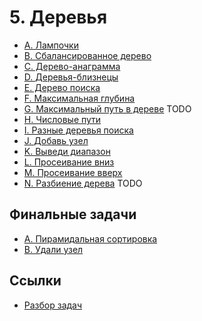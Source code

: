 # 5. Деревья

- [A. Лампочки](./a)
- [B. Сбалансированное дерево](./b)
- [C. Дерево-анаграмма](./c)
- [D. Деревья-близнецы](./d)
- [E. Дерево поиска](./e)
- [F. Максимальная глубина](./f)
- [G. Максимальный путь в дереве](./g) TODO
- [H. Числовые пути](./h)
- [I. Разные деревья поиска](./i)
- [J. Добавь узел](./j)
- [K. Выведи диапазон](./k)
- [L. Просеивание вниз](./l)
- [M. Просеивание вверх](./m)
- [N. Разбиение дерева](./n) TODO

## Финальные задачи
- [A. Пирамидальная сортировка](./final/a/)
- [B. Удали узел](./final/b/)

## Ссылки
- [Разбор задач](https://youtu.be/BVBEp62KKTQ)